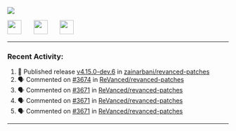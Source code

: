 <p align="left">
  <!-- Typing SVG by DenverCoder1 - https://github.com/DenverCoder1/readme-typing-svg -->
  <a href="https://github.com/DenverCoder1/readme-typing-svg">
    <img src="https://readme-typing-svg.demolab.com/?lines=Hello%2E%2E%2E;Im%20Zain;&font=Fira%20Code&center=false&width=440&height=45&color=00FFFF&vCenter=true&pause=1000&size=22" /></a>
</p>

<p align="left">
  <a href="https://www.youtube.com/@zainarbani"><img width="32px" src="https://www.freeiconspng.com/uploads/youtube-subscribe-png-youtube-subscribe-to-5.png"/></a>
  &#8287;&#8287;&#8287;&#8287;&#8287;
  <a href="mailto:zaintsyariev@gmail.com"><img width="32px" src="https://www.freeiconspng.com/uploads/email-icon--100-flat-vol-2-iconset--graphicloads-18.png"/></a>
  &#8287;&#8287;&#8287;&#8287;&#8287;
  <a href="https://t.me/AnotherZain"><img width="32px" src="https://www.freeiconspng.com/uploads/telegram-icon-1.png"></a>
</p>

---

<h3>Recent Activity:</h3>

<!-- https://github.com/jamesgeorge007/github-activity-readme -->
<!--START_SECTION:activity-->
1. 🚀 Published release [v4.15.0-dev.6](https://github.com/zainarbani/revanced-patches/releases/tag/v4.15.0-dev.6) in [zainarbani/revanced-patches](https://github.com/zainarbani/revanced-patches)
2. 🗣 Commented on [#3674](https://github.com/ReVanced/revanced-patches/pull/3674#issuecomment-2365441886) in [ReVanced/revanced-patches](https://github.com/ReVanced/revanced-patches)
3. 🗣 Commented on [#3671](https://github.com/ReVanced/revanced-patches/pull/3671#issuecomment-2365426559) in [ReVanced/revanced-patches](https://github.com/ReVanced/revanced-patches)
4. 🗣 Commented on [#3671](https://github.com/ReVanced/revanced-patches/pull/3671#issuecomment-2365269069) in [ReVanced/revanced-patches](https://github.com/ReVanced/revanced-patches)
5. 🗣 Commented on [#3671](https://github.com/ReVanced/revanced-patches/pull/3671#issuecomment-2365266809) in [ReVanced/revanced-patches](https://github.com/ReVanced/revanced-patches)
<!--END_SECTION:activity-->

---
